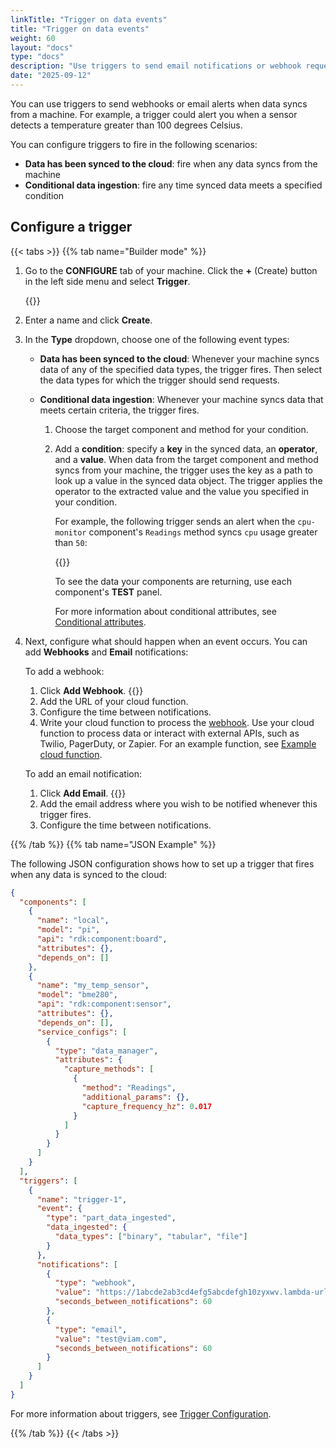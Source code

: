 ```yaml
---
linkTitle: "Trigger on data events"
title: "Trigger on data events"
weight: 60
layout: "docs"
type: "docs"
description: "Use triggers to send email notifications or webhook requests when data from the machine is synced."
date: "2025-09-12"
---
```


You can use triggers to send webhooks or email alerts when data syncs from a machine.
For example, a trigger could alert you when a sensor detects a temperature greater than 100 degrees Celsius.

You can configure triggers to fire in the following scenarios:

- **Data has been synced to the cloud**: fire when any data syncs from the machine
- **Conditional data ingestion**: fire any time synced data meets a specified condition

## Configure a trigger

{{< tabs >}}
{{% tab name="Builder mode" %}}

1. Go to the **CONFIGURE** tab of your machine.
   Click the **+** (Create) button in the left side menu and select **Trigger**.

   {{<imgproc src="/build/configure/trigger-create.png" resize="x800" declaredimensions=true alt="The Create menu with Trigger at the bottom of the list of options." style="width: 400px" class="shadow imgzoom" >}}

1. Enter a name and click **Create**.

1. In the **Type** dropdown, choose one of the following event types:

   - **Data has been synced to the cloud**:
     Whenever your machine syncs data of any of the specified data types, the trigger fires.
     Then select the data types for which the trigger should send requests.
   - **Conditional data ingestion**:
     Whenever your machine syncs data that meets certain criteria, the trigger fires.

     1. Choose the target component and method for your condition.
     1. Add a **condition**: specify a **key** in the synced data, an **operator**, and a **value**.
        When data from the target component and method syncs from your machine, the trigger uses the key as a path to look up a value in the synced data object.
        The trigger applies the operator to the extracted value and the value you specified in your condition.

        For example, the following trigger sends an alert when the `cpu-monitor` component's `Readings` method syncs `cpu` usage greater than `50`:

        {{<imgproc src="/build/configure/conditional-data-ingested.png" resize="x800" declaredimensions=true alt="Example conditional data ingestion trigger with a condition." style="width: 600px" class="shadow imgzoom" >}}

        To see the data your components are returning, use each component's **TEST** panel.

        For more information about conditional attributes, see [Conditional attributes](/data-ai/reference/triggers-configuration/#conditional-attributes).

1. Next, configure what should happen when an event occurs.
   You can add **Webhooks** and **Email** notifications:

   To add a webhook:

   1. Click **Add Webhook**.
      {{<imgproc src="/build/configure/trigger-configured.png" resize="x800" style="width: 500px" declaredimensions=true alt="A trigger configured with an example URL." class="shadow imgzoom" >}}
   1. Add the URL of your cloud function.
   1. Configure the time between notifications.
   1. Write your cloud function to process the [webhook](/data-ai/reference/triggers-configuration/#webhook-attributes).
      Use your cloud function to process data or interact with external APIs, such as Twilio, PagerDuty, or Zapier.
      For an example function, see [Example cloud function](/data-ai/reference/triggers-configuration/#example-cloud-function).

   To add an email notification:

   1. Click **Add Email**.
      {{<imgproc src="/build/configure/trigger-configured-email.png" resize="x800" style="width: 500px" declaredimensions=true alt="A trigger configured with an example email." class="shadow imgzoom" >}}
   1. Add the email address where you wish to be notified whenever this trigger fires.
   1. Configure the time between notifications.

{{% /tab %}}
{{% tab name="JSON Example" %}}

The following JSON configuration shows how to set up a trigger that fires when any data is synced to the cloud:

```json {class="line-numbers linkable-line-numbers" data-line="32-49"}
{
  "components": [
    {
      "name": "local",
      "model": "pi",
      "api": "rdk:component:board",
      "attributes": {},
      "depends_on": []
    },
    {
      "name": "my_temp_sensor",
      "model": "bme280",
      "api": "rdk:component:sensor",
      "attributes": {},
      "depends_on": [],
      "service_configs": [
        {
          "type": "data_manager",
          "attributes": {
            "capture_methods": [
              {
                "method": "Readings",
                "additional_params": {},
                "capture_frequency_hz": 0.017
              }
            ]
          }
        }
      ]
    }
  ],
  "triggers": [
    {
      "name": "trigger-1",
      "event": {
        "type": "part_data_ingested",
        "data_ingested": {
          "data_types": ["binary", "tabular", "file"]
        }
      },
      "notifications": [
        {
          "type": "webhook",
          "value": "https://1abcde2ab3cd4efg5abcdefgh10zyxwv.lambda-url.us-east-1.on.aws",
          "seconds_between_notifications": 60
        },
        {
          "type": "email",
          "value": "test@viam.com",
          "seconds_between_notifications": 60
        }
      ]
    }
  ]
}
```

For more information about triggers, see [Trigger Configuration](/data-ai/reference/triggers-configuration/).

{{% /tab %}}
{{< /tabs >}}
